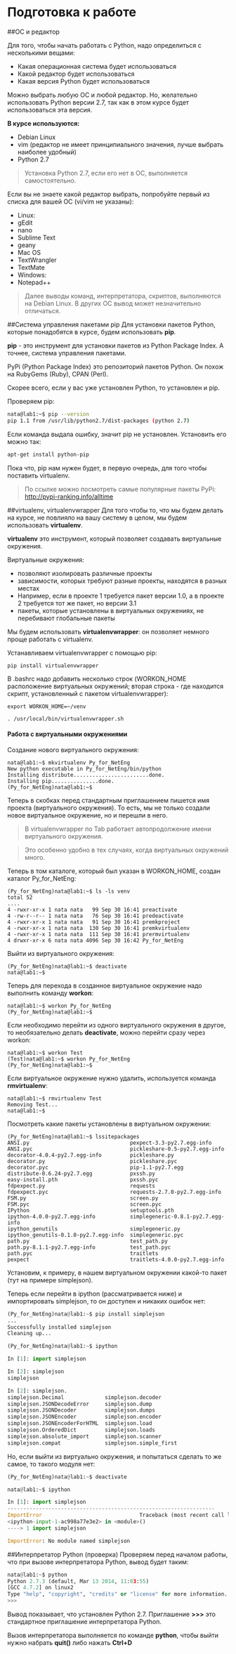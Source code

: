 # Подготовка к работе

##ОС и редактор

Для того, чтобы начать работать с Python, надо определиться с несколькими вещами:
* Какая операционная система будет использоваться
* Какой редактор будет использоваться
* Какая версия Python будет использоваться

Можно выбрать любую ОС и любой редактор. Но, желательно использовать Python версии 2.7, так как в этом курсе будет использоваться эта версия.

__В курсе используются:__
* Debian Linux
* vim (редактор не имеет принципиального значения, лучше выбрать наиболее удобный)
* Python 2.7

> Установка Python 2.7, если его нет в ОС, выполняется самостоятельно.


Если вы не знаете какой редактор выбрать, попробуйте первый из списка для вашей ОС (vi/vim не указаны):
* Linux:
 * gEdit
 * nano
 * Sublime Text
 * geany
* Mac OS
 * TextWrangler
 * TextMate
* Windows:
 * Notepad++


> Далее выводы команд, интерпретатора, скриптов, выполняются на Debian Linux.
В других ОС вывод может незначительно отличаться.


##Система управления пакетами pip
Для установки пакетов Python, которые понадобятся в курсе, будем использовать __pip__.

__pip__ - это инструмент для установки пакетов из Python Package Index. А точнее, система управления пакетами.

PyPi (Python Package Index) это репозиторий пакетов Python. Он похож на RubyGems (Ruby), CPAN (Perl).

Скорее всего, если у вас уже установлен Python, то установлен и pip.

Проверяем pip:
```bash
nata@lab1:~$ pip --version
pip 1.1 from /usr/lib/python2.7/dist-packages (python 2.7)
```

Если команда выдала ошибку, значит pip не установлен. Установить его можно так:
```bash
apt-get install python-pip
```

Пока что, pip нам нужен будет, в первую очередь, для того чтобы поставить virtualenv.


> По ссылке можно посмотреть самые популярные пакеты PyPi:
http://pypi-ranking.info/alltime



##virtualenv, virtualenvwrapper
Для того чтобы то, что мы будем делать на курсе, не повлияло на вашу систему в целом, мы будем использовать __virtualenv__.

__virtualenv__ это инструмент, который позволяет создавать виртуальные окружения. 

Виртуальные окружения:
* позволяют изолировать различные проекты
* зависимости, которых требуют разные проекты, находятся в разных местах
 * Например, если в проекте 1 требуется пакет версии 1.0, а в проекте 2 требуется тот же пакет, но версии 3.1
* пакеты, которые установлены в виртуальных окружениях, не перебивают глобальные пакеты

Мы будем использовать __virtualenvwrapper__: он позволяет немного проще работать с virtualenv.

Устанавливаем virtualenvwrapper с помощью pip:
```
pip install virtualenvwrapper
```

В .bashrc надо добавить несколько строк (WORKON_HOME расположение виртуальных окружений; вторая строка - где находится скрипт, установленный с пакетом virtualenvwrapper):
```
export WORKON_HOME=~/venv

. /usr/local/bin/virtualenvwrapper.sh
```

#### Работа с виртуальными окружениями
Создание нового виртуального окружения:
```
nata@lab1:~$ mkvirtualenv Py_for_NetEng
New python executable in Py_for_NetEng/bin/python
Installing distribute........................done.
Installing pip...............done.
(Py_for_NetEng)nata@lab1:~$ 
```

Теперь в скобках перед стандартным приглашением пишется имя проекта (виртуального окружения).
То есть, мы не только создали новое виртуальное окружение, но и перешли в него.


> В virtualenvwrapper по Tab работает автопродолжение имени виртуального окружения. 

> Это особенно удобно в тех случаях, когда виртуальных окружений много.


Теперь в том каталоге, который был указан в WORKON_HOME, создан каталог Py_for_NetEng:
```
(Py_for_NetEng)nata@lab1:~$ ls -ls venv
total 52
....
4 -rwxr-xr-x 1 nata nata   99 Sep 30 16:41 preactivate
4 -rw-r--r-- 1 nata nata   76 Sep 30 16:41 predeactivate
4 -rwxr-xr-x 1 nata nata   91 Sep 30 16:41 premkproject
4 -rwxr-xr-x 1 nata nata  130 Sep 30 16:41 premkvirtualenv
4 -rwxr-xr-x 1 nata nata  111 Sep 30 16:41 prermvirtualenv
4 drwxr-xr-x 6 nata nata 4096 Sep 30 16:42 Py_for_NetEng
```

Выйти из виртуального окружения:
```
(Py_for_NetEng)nata@lab1:~$ deactivate 
nata@lab1:~$ 
```

Теперь для перехода в созданное виртуальное окружение надо выполнить команду __workon__:
```
nata@lab1:~$ workon Py_for_NetEng
(Py_for_NetEng)nata@lab1:~$ 
```

Если необходимо перейти из одного виртуального окружения в другое, то необязательно делать __deactivate__, можно перейти сразу через workon:
```
nata@lab1:~$ workon Test
(Test)nata@lab1:~$ workon Py_for_NetEng
(Py_for_NetEng)nata@lab1:~$ 
```

Если виртуальное окружение нужно удалить, используется команда __rmvirtualenv__:
```
nata@lab1:~$ rmvirtualenv Test
Removing Test...
nata@lab1:~$ 
```

Посмотреть какие пакеты установлены в виртуальном окружении:
```
(Py_for_NetEng)nata@lab1:~$ lssitepackages
ANSI.py                                pexpect-3.3-py2.7.egg-info
ANSI.pyc                               pickleshare-0.5-py2.7.egg-info
decorator-4.0.4-py2.7.egg-info         pickleshare.py
decorator.py                           pickleshare.pyc
decorator.pyc                          pip-1.1-py2.7.egg
distribute-0.6.24-py2.7.egg            pxssh.py
easy-install.pth                       pxssh.pyc
fdpexpect.py                           requests
fdpexpect.pyc                          requests-2.7.0-py2.7.egg-info
FSM.py                                 screen.py
FSM.pyc                                screen.pyc
IPython                                setuptools.pth
ipython-4.0.0-py2.7.egg-info           simplegeneric-0.8.1-py2.7.egg-info
ipython_genutils                       simplegeneric.py
ipython_genutils-0.1.0-py2.7.egg-info  simplegeneric.pyc
path.py                                test_path.py
path.py-8.1.1-py2.7.egg-info           test_path.pyc
path.pyc                               traitlets
pexpect                                traitlets-4.0.0-py2.7.egg-info
```

Установим, к примеру, в нашем виртуальном окружении какой-то пакет (тут на примере simplejson). 

Теперь если перейти в ipython (рассматривается ниже) и импортировать simplejson, то он доступен и никаких ошибок нет:
```python
(Py_for_NetEng)nata@lab1:~$ pip install simplejson
...
Successfully installed simplejson
Cleaning up...

(Py_for_NetEng)nata@lab1:~$ ipython

In [1]: import simplejson

In [2]: simplejson
simplejson

In [2]: simplejson.
simplejson.Decimal             simplejson.decoder
simplejson.JSONDecodeError     simplejson.dump
simplejson.JSONDecoder         simplejson.dumps
simplejson.JSONEncoder         simplejson.encoder
simplejson.JSONEncoderForHTML  simplejson.load
simplejson.OrderedDict         simplejson.loads
simplejson.absolute_import     simplejson.scanner
simplejson.compat              simplejson.simple_first
```

Но, если выйти из виртуально окружения, и попытаться сделать то же самое, то такого модуля нет:
```python
(Py_for_NetEng)nata@lab1:~$ deactivate 

nata@lab1:~$ ipython

In [1]: import simplejson
------------------------------------------------------------------
ImportError                               Traceback (most recent call last)
<ipython-input-1-ac998a77e3e2> in <module>()
----> 1 import simplejson

ImportError: No module named simplejson
```

##Интерпретатор Python (проверка)
Проверяем перед началом работы, что при вызове интерпретатора Python, вывод будет таким:
```python
nata@lab1:~$ python
Python 2.7.3 (default, Mar 13 2014, 11:03:55) 
[GCC 4.7.2] on linux2
Type "help", "copyright", "credits" or "license" for more information.
>>> 
```

Вывод показывает, что установлен Python 2.7. Приглашение __>>>__ это стандартное приглашение интерпретатора Python.

Вызов интерпретатора выполняется по команде __python__, чтобы выйти нужно набрать __quit()__ либо нажать __Ctrl+D__